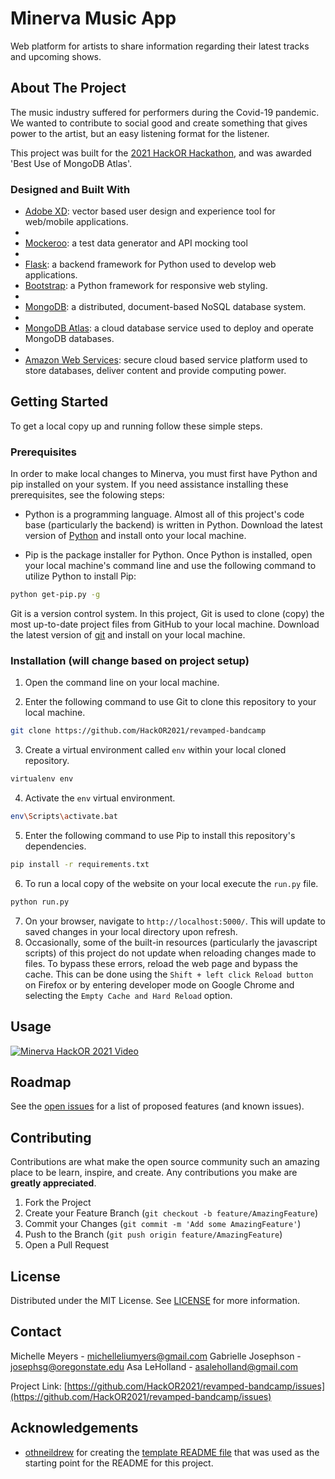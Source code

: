 # Minerva Music App
Web platform for artists to share information regarding their latest tracks and upcoming shows.


<!-- ABOUT THE PROJECT -->
## About The Project

The music industry suffered for performers during the Covid-19 pandemic. We wanted to contribute to social good and create something that gives power to the artist, but an easy listening format for the listener.

This project was built for the [2021 HackOR Hackathon](https://devpost.com/software/minerva-music-app), and was awarded 'Best Use of MongoDB Atlas'.

<!-- The project is hosted live on Heroku at https://team-cs-cats.herokuapp.com/ -->
<!-- The project is hosted live at http://flip2.engr.oregonstate.edu:5147/ -->


<!-- **Note: When loading the hosted website, please be patient as it takes several seconds for the Heroku server to spin up and load the site files.** -->


<!-- ### Built With -->
### Designed and Built With
* [Adobe XD](https://www.adobe.com/products/xd.html): vector based user design and experience tool for web/mobile applications.
* 
* [Mockeroo](https://www.mockaroo.com/): a test data generator and API mocking tool
* 
* [Flask](https://flask.palletsprojects.com/en/1.1.x/): a backend framework for Python used to develop web applications. 
* [Bootstrap](https://getbootstrap.com/docs/4.0/getting-started/introduction/): a Python framework for responsive web styling.
* 
* [MongoDB](https://dev.mysql.com/doc/): a distributed, document-based NoSQL database system.
* 
* [MongoDB Atlas](https://www.mongodb.com/cloud/atlas): a cloud database service used to deploy and operate MongoDB databases.
* 
* [Amazon Web Services](https://aws.amazon.com/about-aws/): secure cloud based service platform used to store databases, deliver content and provide computing power.


<!-- GETTING STARTED -->
## Getting Started

To get a local copy up and running follow these simple steps.

### Prerequisites

In order to make local changes to Minerva, you must first have Python and pip installed on your system. If you need assistance installing these prerequisites, see the folowing steps:

* Python is a programming language. Almost all of this project's code base (particularly the backend) is written in Python. Download the latest version of [Python](https://www.python.org/downloads/) and install onto your local machine.

* Pip is the package installer for Python. Once Python is installed, open your local machine's command line and use the following command to utilize Python to install Pip:
```sh
python get-pip.py -g
```

Git is a version control system. In this project, Git is used to clone (copy) the most up-to-date project files from GitHub to your local machine. Download the latest version of [git](https://git-scm.com/download/win) and install on your local machine.


### Installation (will change based on project setup) 

1. Open the command line on your local machine.

2. Enter the following command to use Git to clone this repository to your local machine.
```sh
git clone https://github.com/HackOR2021/revamped-bandcamp
```
3. Create a virtual environment called `env` within your local cloned repository.
```sh
virtualenv env
```
4. Activate the `env` virtual environment.
```sh
env\Scripts\activate.bat
```
5. Enter the following command to use Pip to install this repository's dependencies.
```sh
pip install -r requirements.txt
```
6. To run a local copy of the website on your local execute the `run.py` file.
```sh
python run.py
```
7. On your browser, navigate to `http://localhost:5000/`. This will update to saved changes in your local directory upon refresh.
8. Occasionally, some of the built-in resources (particularly the javascript scripts) of this project do not update when reloading changes made to files. To bypass these errors, reload the web page and bypass the cache. This can be done using the `Shift + left click Reload button` on Firefox or by entering developer mode on Google Chrome and selecting the `Empty Cache and Hard Reload` option.

<!-- USAGE EXAMPLES -->
## Usage

[![Minerva HackOR 2021 Video](https://img.youtube.com/vi/soAcNdbTH3s/0.jpg)](https://www.youtube.com/watch?v=soAcNdbTH3s)


<!-- ROADMAP -->
## Roadmap

See the [open issues](https://github.com/HackOR2021/revamped-bandcamp/issues) for a list of proposed features (and known issues).



<!-- CONTRIBUTING -->
## Contributing

Contributions are what make the open source community such an amazing place to be learn, inspire, and create. Any contributions you make are **greatly appreciated**.

1. Fork the Project
2. Create your Feature Branch (`git checkout -b feature/AmazingFeature`)
3. Commit your Changes (`git commit -m 'Add some AmazingFeature'`)
4. Push to the Branch (`git push origin feature/AmazingFeature`)
5. Open a Pull Request



<!-- LICENSE -->
## License

Distributed under the MIT License. See [LICENSE](https://github.com/HackOR2021/revamped-bandcamp/LICENSE.txt) for more information.



<!-- CONTACT -->
## Contact
Michelle Meyers - michelleliumyers@gmail.com
Gabrielle Josephson - josephsg@oregonstate.edu
Asa LeHolland - asaleholland@gmail.com

Project Link: [https://github.com/HackOR2021/revamped-bandcamp/issues](https://github.com/HackOR2021/revamped-bandcamp/issues)



<!-- ACKNOWLEDGEMENTS -->
## Acknowledgements

* [othneildrew](https://github.com/othneildrew) for creating the [template README file](https://github.com/othneildrew/Best-README-Template) that was used as the starting point for the README for this project. 





<!-- MARKDOWN LINKS & IMAGES (to be added as needed) -->
<!-- [example-use]: images/{filename}.gif -->

 